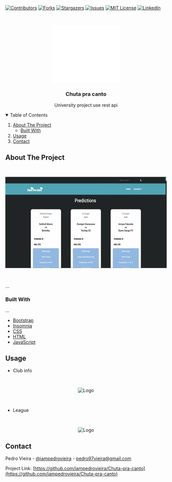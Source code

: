 [![Contributors][contributors-shield]][contributors-url]
[![Forks][forks-shield]][forks-url]
[![Stargazers][stars-shield]][stars-url]
[![Issues][issues-shield]][issues-url]
[![MIT License][license-shield]][license-url]
[![LinkedIn][linkedin-shield]][linkedin-url]



<!-- PROJECT LOGO -->
<br />
<p align="center">
  <a href="https://github.com/iampedrovieira/Chuta-pra-canto">
    <img src="stuff/icon.png" alt="Logo" width="215" height="180">
  </a>

  <h3 align="center">Chuta pra canto</h3>

  <p align="center">
    University project use rest api
    <br />
    
  </p>
</p>

<!-- TABLE OF CONTENTS -->
<details open="open">
  <summary>Table of Contents</summary>
  <ol>
    <li>
      <a href="#about-the-project">About The Project</a>
      <ul>
        <li><a href="#built-with">Built With</a></li>
      </ul>
    </li>
    <li><a href="#usage">Usage</a></li>
    <li><a href="#contact">Contact</a></li>
  </ol>
</details>

<!-- ABOUT THE PROJECT -->
## About The Project

<br />
<p align="center">
    <img src="stuff/main.gif" alt="Logo" width="600" height="285">
</p>

<br/>

...

### Built With

...

* [Bootstrap](https://getbootstrap.com/)
* [Insomnia](https://insomnia.rest/)
* [CSS](https://www.w3schools.com/css/)
* [HTML](https://www.w3schools.com/html/)
* [JavaScript](https://developer.mozilla.org/pt-BR/docs/Web/JavaScript)




<!-- USAGE EXAMPLES -->
## Usage
* Club info
<br />
<p align="center">
    <img src="stuff/club.gif" alt="Logo" width="600" height="285">
</p>

<br/>

* League
<br />
<p align="center">
    <img src="stuff/league.gif" alt="Logo" width="600" height="285">
</p>

<!-- CONTACT -->
## Contact

Pedro Vieira - [@iampedrovieira](https://twitter.com/iampedrovieira) - pedro97vieira@gmail.com

Project Link: [https://github.com/iampedrovieira/Chuta-pra-canto](https://github.com/iampedrovieira/Chuta-pra-canto)


<!-- MARKDOWN LINKS & IMAGES -->
<!-- https://www.markdownguide.org/basic-syntax/#reference-style-links -->
[contributors-shield]: https://img.shields.io/github/contributors/iampedrovieira/Chuta-pra-canto.svg?style=for-the-badge
[contributors-url]: https://github.com/iampedrovieira/Chuta-pra-canto/graphs/contributors
[forks-shield]: https://img.shields.io/github/forks/iampedrovieira/Chuta-pra-canto.svg?style=for-the-badge
[forks-url]: https://github.com/iampedrovieira/Chuta-pra-canto/network/members
[stars-shield]: https://img.shields.io/github/stars/iampedrovieira/Chuta-pra-canto.svg?style=for-the-badge
[stars-url]: https://github.com/iampedrovieira/Chuta-pra-canto/stargazers
[issues-shield]: https://img.shields.io/github/issues/iampedrovieira/Chuta-pra-canto.svg?style=for-the-badge
[issues-url]: https://github.com/iampedrovieira/Chuta-pra-canto/issues
[license-shield]: https://img.shields.io/github/license/iampedrovieira/Chuta-pra-canto.svg?style=for-the-badge
[license-url]: https://github.com/iampedrovieira/Chuta-pra-canto/blob/master/LICENSE.txt
[linkedin-shield]: https://img.shields.io/badge/-LinkedIn-black.svg?style=for-the-badge&logo=linkedin&colorB=555
[linkedin-url]: https://www.linkedin.com/in/pedro-vieira-0561781b8/
[product-screenshot]: images/screenshot.png
